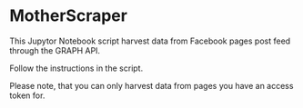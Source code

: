# MotherScraper

This Jupytor Notebook script harvest data from Facebook pages post feed through the GRAPH API. 

Follow the instructions in the script. 

Please note, that you can only harvest data from pages you have an access token for. 
